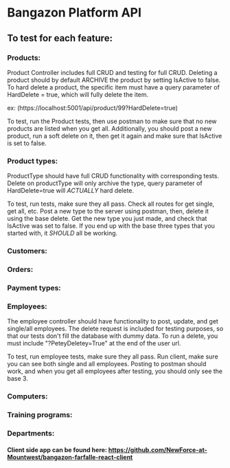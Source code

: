 # Bangazon Platform API

## To test for each feature: 



### Products:
Product Controller includes full CRUD and testing for full CRUD. Deleting a product should by default ARCHIVE the product by setting IsActive to false. To hard delete a product, the specific item must have a query parameter of HardDelete = true, which will fully delete the item.

ex: (https://localhost:5001/api/product/99?HardDelete=true)

To test, run the Product tests, then use postman to make sure that no new products are listed when you get all. Additionally, you should post a new product, run a soft delete on it, then get it again and make sure that IsActive is set to false.

### Product types:
ProductType should have full CRUD functionality with corresponding tests. Delete on productType will only archive the type, query parameter of HardDelete=true will *ACTUALLY* hard delete.

To test, run tests, make sure they all pass. Check all routes for get single, get all, etc. Post a new type to the server using postman, then, delete it using the base delete. Get the new type you just made, and check that IsActive was set to false. If you end up with the base three types that you started with, it *SHOULD* all be working.

### Customers:


### Orders:


### Payment types:


### Employees:
The employee controller should have functionality to post, update, and get single/all employees. The delete request is included for testing purposes, so that our tests don't fill the database with dummy data. To run a delete, you must include "?PeteyDeletey=True" at the end of the user url.

To test, run employee tests, make sure they all pass. Run client, make sure you can see both single and all employees. Posting to postman should work, and when you get all employees after testing, you should only see the base 3.


### Computers:


### Training programs:


### Departments:


#### Client side app can be found here: https://github.com/NewForce-at-Mountwest/bangazon-farfalle-react-client
